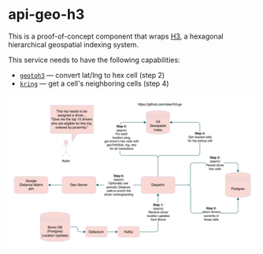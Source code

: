 # api-geo-h3
This is a proof-of-concept component that wraps [H3](https://h3geo.org/),
a hexagonal hierarchical geospatial indexing system.

This service needs to have the following capabilities:
* [`geotoh3`](https://h3geo.org/docs/api/indexing/#geotoh3) — convert lat/lng to hex cell (step 2)
* [`kring`](https://h3geo.org/docs/api/traversal/#kring) — get a cell's neighboring cells (step 4)

<img src="./dispatch.png" />
